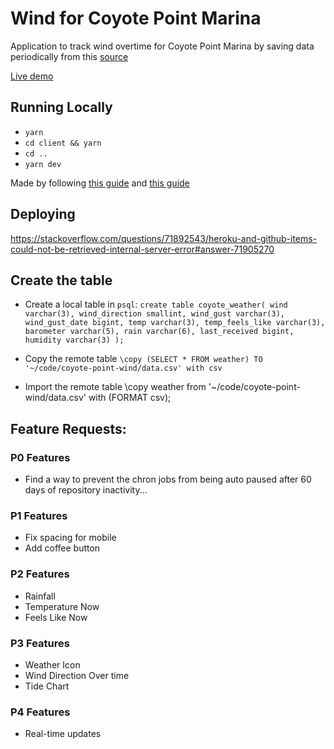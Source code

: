 # Wind for Coyote Point Marina
Application to track wind overtime for Coyote Point Marina by saving data periodically from this [source](https://parks.smcgov.org/weather-coyote-point-marina)

[Live demo](http://coyote-point.asametrical.com/)

## Running Locally
- `yarn`
- `cd client && yarn`
- `cd ..`
- `yarn dev`

Made by following [this guide](https://www.freecodecamp.org/news/how-to-make-create-react-app-work-with-a-node-backend-api-7c5c48acb1b0/)
and [this guide](https://blog.logrocket.com/nodejs-expressjs-postgresql-crud-rest-api-example/)

## Deploying
https://stackoverflow.com/questions/71892543/heroku-and-github-items-could-not-be-retrieved-internal-server-error#answer-71905270

## Create the table
- Create a local table in `psql`:
`create table coyote_weather(
  wind varchar(3),
  wind_direction smallint,
  wind_gust varchar(3),
  wind_gust_date bigint,
  temp varchar(3),
  temp_feels_like varchar(3),
  barometer varchar(5),
  rain varchar(6),
  last_received bigint,
  humidity varchar(3)
);`

- Copy the remote table
`\copy (SELECT * FROM weather) TO '~/code/coyote-point-wind/data.csv' with csv`

- Import the remote table
\copy weather from '~/code/coyote-point-wind/data.csv' with (FORMAT csv);

## Feature Requests:

### P0 Features
- Find a way to prevent the chron jobs from being auto paused after 60 days of repository inactivity...

### P1 Features
- Fix spacing for mobile
- Add coffee button

### P2 Features
- Rainfall
- Temperature Now
- Feels Like Now

### P3 Features
- Weather Icon
- Wind Direction Over time
- Tide Chart

### P4 Features
- Real-time updates

